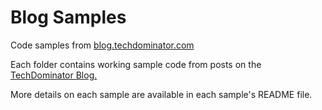 # Blog Samples

Code samples from [blog.techdominator.com](https://blog.techdominator.com)

Each folder contains working sample code from posts on the [TechDominator Blog.](https://blog.techdominator.com)

More details on each sample are available in each sample's README file.